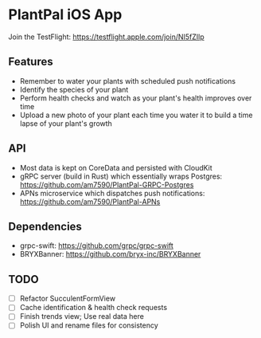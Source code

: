 # PlantPal iOS App
Join the TestFlight: https://testflight.apple.com/join/NI5fZIlp

## Features
- Remember to water your plants with scheduled push notifications
- Identify the species of your plant
- Perform health checks and watch as your plant's health improves over time
- Upload a new photo of your plant each time you water it to build a time lapse of your plant's growth

## API
- Most data is kept on CoreData and persisted with CloudKit
- gRPC server (build in Rust) which essentially wraps Postgres: https://github.com/am7590/PlantPal-GRPC-Postgres
- APNs microservice which dispatches push notifications: https://github.com/am7590/PlantPal-APNs

## Dependencies
- grpc-swift: https://github.com/grpc/grpc-swift
- BRYXBanner: https://github.com/bryx-inc/BRYXBanner

## TODO 
- [ ] Refactor SucculentFormView
- [ ] Cache identification & health check requests
- [ ] Finish trends view; Use real data here
- [ ] Polish UI and rename files for consistency
